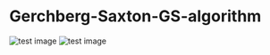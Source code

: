 # Gerchberg-Saxton-GS-algorithm


![test image](https://github.com/yimingstyle/Gerchberg-Saxton-GS-algorithm/blob/master/cat.jpg)
![test image](https://github.com/yimingstyle/Gerchberg-Saxton-GS-algorithm/blob/master/phase.png)
